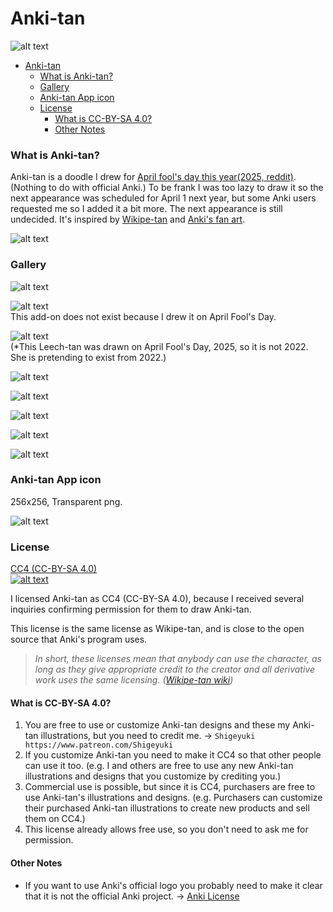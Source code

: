 # Anki-tan


![alt text](Anki-tan-illust/001.png)


- [Anki-tan](#anki-tan)
    - [What is Anki-tan?](#what-is-anki-tan)
    - [Gallery](#gallery)
    - [Anki-tan App icon](#anki-tan-app-icon)
    - [License](#license)
      - [What is CC-BY-SA 4.0?](#what-is-cc-by-sa-40)
      - [Other Notes](#other-notes)


### What is Anki-tan?

Anki-tan is a doodle I drew for [April fool's day this year(2025, reddit)](https://www.reddit.com/r/Anki/comments/1joswls/today_april_1st_is_magical_girl_ankitans_12th/). (Nothing to do with official Anki.) To be frank I was too lazy to draw it so the next appearance was scheduled for April 1 next year, but some Anki users requested me so I added it a bit more. The next appearance is still undecided. It's inspired by [Wikipe-tan](https://en.wikipedia.org/wiki/Wikipedia:Wikipe-tan) and [Anki's fan art](https://www.reddit.com/r/Anki/comments/gt3zcb/made_an_anki_fanart_to_express_my_gratitude/).


![alt text](Anki-tan-illust/009.png)


### Gallery

![alt text](Anki-tan-illust/002.png)

![alt text](Anki-tan-illust/003.png)<br>
This add-on does not exist because I drew it on April Fool's Day.

![alt text](Anki-tan-illust/004.png) <br>
(*This Leech-tan was drawn on April Fool's Day, 2025, so it is not 2022. She is pretending to exist from 2022.)

![alt text](Anki-tan-illust/005.png)

![alt text](Anki-tan-illust/006.png)

![alt text](Anki-tan-illust/010.png)

![alt text](Anki-tan-illust/008.png)

![alt text](Anki-tan-illust/007.png)

### Anki-tan App icon

256x256, Transparent png.

![alt text](Anki-tan-illust/011.png)


### License

[CC4 (CC-BY-SA 4.0) <br>
![alt text](Anki-tan-illust/cc-by-sa.png)](https://creativecommons.org/licenses/by-sa/4.0/)

I licensed Anki-tan as CC4 (CC-BY-SA 4.0), because I received several inquiries confirming permission for them to draw Anki-tan.

This license is the same license as Wikipe-tan, and is close to the open source that Anki's program uses.

> *In short, these licenses mean that anybody can use the character, as long as they give appropriate credit to the creator and all derivative work uses the same licensing. ([Wikipe-tan wiki](https://hero.fandom.com/wiki/Wikipe-tan))*

#### What is CC-BY-SA 4.0?

1. You are free to use or customize Anki-tan designs and these my Anki-tan illustrations, but you need to credit me. -> `Shigeyuki https://www.patreon.com/Shigeyuki`
2. If you customize Anki-tan you need to make it CC4 so that other people can use it too. (e.g. I and others are free to use any new Anki-tan illustrations and designs that you customize by crediting you.)
3. Commercial use is possible, but since it is CC4, purchasers are free to use Anki-tan's illustrations and designs. (e.g. Purchasers can customize their purchased Anki-tan illustrations to create new products and sell them on CC4.)
4. This license already allows free use, so you don't need to ask me for permission.

#### Other Notes
* If you want to use Anki's official logo you probably need to make it clear that it is not the official Anki project. -> [Anki License](https://github.com/ankitects/anki/blob/main/LICENSE)
